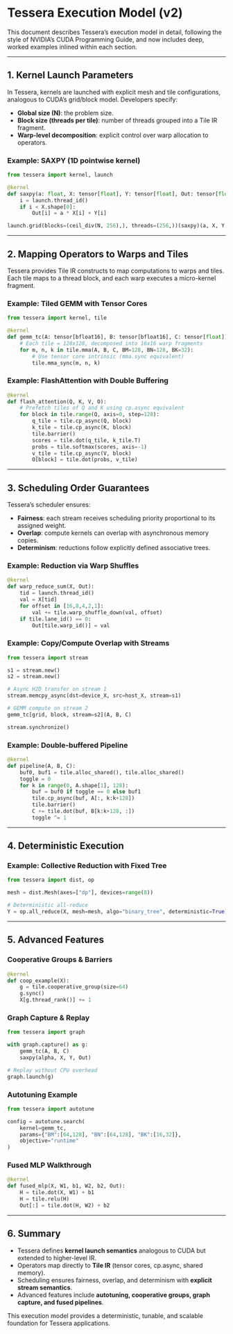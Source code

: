 # Tessera Execution Model (v2)

This document describes Tessera’s execution model in detail, following the style of NVIDIA’s CUDA Programming Guide, and now includes deep, worked examples inlined within each section.

---

## 1. Kernel Launch Parameters

In Tessera, kernels are launched with explicit mesh and tile configurations, analogous to CUDA’s grid/block model. Developers specify:
- **Global size (N)**: the problem size.
- **Block size (threads per tile)**: number of threads grouped into a Tile IR fragment.
- **Warp-level decomposition**: explicit control over warp allocation to operators.

### Example: SAXPY (1D pointwise kernel)
```python
from tessera import kernel, launch

@kernel
def saxpy(a: float, X: tensor[float], Y: tensor[float], Out: tensor[float]):
    i = launch.thread_id()
    if i < X.shape[0]:
        Out[i] = a * X[i] + Y[i]

launch.grid(blocks=(ceil_div(N, 256),), threads=(256,))(saxpy)(a, X, Y, Out)
```

---

## 2. Mapping Operators to Warps and Tiles

Tessera provides Tile IR constructs to map computations to warps and tiles. Each tile maps to a thread block, and each warp executes a micro-kernel fragment.

### Example: Tiled GEMM with Tensor Cores
```python
from tessera import kernel, tile

@kernel
def gemm_tc(A: tensor[bfloat16], B: tensor[bfloat16], C: tensor[float]):
    # Each tile = 128x128, decomposed into 16x16 warp fragments
    for m, n, k in tile.mma(A, B, C, BM=128, BN=128, BK=32):
        # Use tensor core intrinsic (mma.sync equivalent)
        tile.mma_sync(m, n, k)
```

### Example: FlashAttention with Double Buffering
```python
@kernel
def flash_attention(Q, K, V, O):
    # Prefetch tiles of Q and K using cp.async equivalent
    for block in tile.range(Q, axis=0, step=128):
        q_tile = tile.cp_async(Q, block)
        k_tile = tile.cp_async(K, block)
        tile.barrier()
        scores = tile.dot(q_tile, k_tile.T)
        probs = tile.softmax(scores, axis=-1)
        v_tile = tile.cp_async(V, block)
        O[block] = tile.dot(probs, v_tile)
```

---

## 3. Scheduling Order Guarantees

Tessera’s scheduler ensures:
- **Fairness**: each stream receives scheduling priority proportional to its assigned weight.
- **Overlap**: compute kernels can overlap with asynchronous memory copies.
- **Determinism**: reductions follow explicitly defined associative trees.

### Example: Reduction via Warp Shuffles
```python
@kernel
def warp_reduce_sum(X, Out):
    tid = launch.thread_id()
    val = X[tid]
    for offset in [16,8,4,2,1]:
        val += tile.warp_shuffle_down(val, offset)
    if tile.lane_id() == 0:
        Out[tile.warp_id()] = val
```

### Example: Copy/Compute Overlap with Streams
```python
from tessera import stream

s1 = stream.new()
s2 = stream.new()

# Async H2D transfer on stream 1
stream.memcpy_async(dst=device_X, src=host_X, stream=s1)

# GEMM compute on stream 2
gemm_tc[grid, block, stream=s2](A, B, C)

stream.synchronize()
```

### Example: Double-buffered Pipeline
```python
@kernel
def pipeline(A, B, C):
    buf0, buf1 = tile.alloc_shared(), tile.alloc_shared()
    toggle = 0
    for k in range(0, A.shape[1], 128):
        buf = buf0 if toggle == 0 else buf1
        tile.cp_async(buf, A[:, k:k+128])
        tile.barrier()
        C += tile.dot(buf, B[k:k+128, :])
        toggle ^= 1
```

---

## 4. Deterministic Execution

### Example: Collective Reduction with Fixed Tree
```python
from tessera import dist, op

mesh = dist.Mesh(axes=["dp"], devices=range(8))

# Deterministic all-reduce
Y = op.all_reduce(X, mesh=mesh, algo="binary_tree", deterministic=True)
```

---

## 5. Advanced Features

### Cooperative Groups & Barriers
```python
@kernel
def coop_example(X):
    g = tile.cooperative_group(size=64)
    g.sync()
    X[g.thread_rank()] += 1
```

### Graph Capture & Replay
```python
from tessera import graph

with graph.capture() as g:
    gemm_tc(A, B, C)
    saxpy(alpha, X, Y, Out)

# Replay without CPU overhead
graph.launch(g)
```

### Autotuning Example
```python
from tessera import autotune

config = autotune.search(
    kernel=gemm_tc,
    params={"BM":[64,128], "BN":[64,128], "BK":[16,32]},
    objective="runtime"
)
```

### Fused MLP Walkthrough
```python
@kernel
def fused_mlp(X, W1, b1, W2, b2, Out):
    H = tile.dot(X, W1) + b1
    H = tile.relu(H)
    Out[:] = tile.dot(H, W2) + b2
```

---

## 6. Summary

- Tessera defines **kernel launch semantics** analogous to CUDA but extended to higher-level IR.  
- Operators map directly to **Tile IR** (tensor cores, cp.async, shared memory).  
- Scheduling ensures fairness, overlap, and determinism with **explicit stream semantics**.  
- Advanced features include **autotuning, cooperative groups, graph capture, and fused pipelines**.

This execution model provides a deterministic, tunable, and scalable foundation for Tessera applications.
